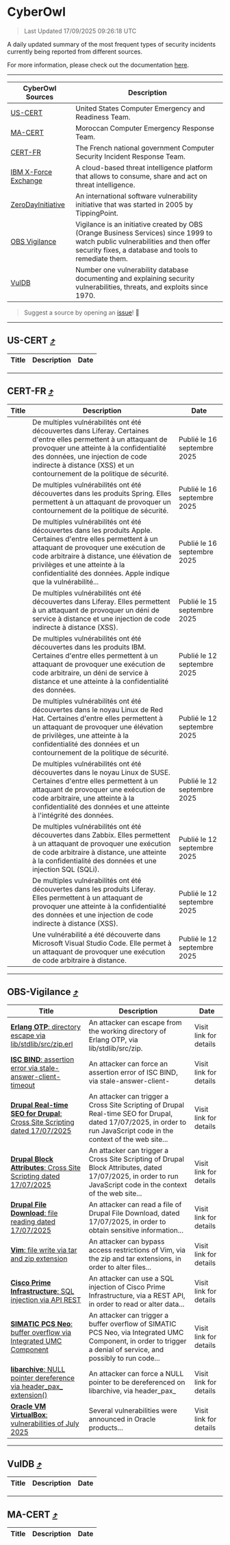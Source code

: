 
 <div id='top'></div>

# CyberOwl

 > Last Updated 17/09/2025 09:26:18 UTC
 
 A daily updated summary of the most frequent types of security incidents currently being reported from different sources.
 
 For more information, please check out the documentation [here](./docs/README.md).
 
 ---
 |CyberOwl Sources|Description|
 |---|---|
 |[US-CERT](#us-cert-arrow_heading_up)|United States Computer Emergency and Readiness Team.|
 |[MA-CERT](#ma-cert-arrow_heading_up)|Moroccan Computer Emergency Response Team.|
 |[CERT-FR](#cert-fr-arrow_heading_up)|The French national government Computer Security Incident Response Team.|
 |[IBM X-Force Exchange](#ibmcloud-arrow_heading_up)|A cloud-based threat intelligence platform that allows to consume, share and act on threat intelligence.|
 |[ZeroDayInitiative](#zerodayinitiative-arrow_heading_up)|An international software vulnerability initiative that was started in 2005 by TippingPoint.|
 |[OBS Vigilance](#obs-vigilance-arrow_heading_up)|Vigilance is an initiative created by OBS (Orange Business Services) since 1999 to watch public vulnerabilities and then offer security fixes, a database and tools to remediate them.|
 |[VulDB](#vuldb-arrow_heading_up)|Number one vulnerability database documenting and explaining security vulnerabilities, threats, and exploits since 1970.|
 
 > Suggest a source by opening an [issue](https://github.com/karimhabush/cyberowl/issues)! :raised_hands:
 ---

## US-CERT [:arrow_heading_up:](#cyberowl)

 |Title|Description|Date|
 |---|---|---|
 
 ---

## CERT-FR [:arrow_heading_up:](#cyberowl)

 |Title|Description|Date|
 |---|---|---|
 |[](https://www.cert.ssi.gouv.fr/avis/CERTFR-2025-AVI-0793/)|De multiples vulnérabilités ont été découvertes dans Liferay. Certaines d'entre elles permettent à un attaquant de provoquer une atteinte à la confidentialité des données, une injection de code indirecte à distance (XSS) et un contournement de la politique de sécurité.|Publié le 16 septembre 2025|
 |[](https://www.cert.ssi.gouv.fr/avis/CERTFR-2025-AVI-0792/)|De multiples vulnérabilités ont été découvertes dans les produits Spring. Elles permettent à un attaquant de provoquer un contournement de la politique de sécurité.|Publié le 16 septembre 2025|
 |[](https://www.cert.ssi.gouv.fr/avis/CERTFR-2025-AVI-0791/)|De multiples vulnérabilités ont été découvertes dans les produits Apple. Certaines d'entre elles permettent à un attaquant de provoquer une exécution de code arbitraire à distance, une élévation de privilèges et une atteinte à la confidentialité des données. Apple indique que la vulnérabilité...|Publié le 16 septembre 2025|
 |[](https://www.cert.ssi.gouv.fr/avis/CERTFR-2025-AVI-0790/)|De multiples vulnérabilités ont été découvertes dans Liferay. Elles permettent à un attaquant de provoquer un déni de service à distance et une injection de code indirecte à distance (XSS).|Publié le 15 septembre 2025|
 |[](https://www.cert.ssi.gouv.fr/avis/CERTFR-2025-AVI-0789/)|De multiples vulnérabilités ont été découvertes dans les produits IBM. Certaines d'entre elles permettent à un attaquant de provoquer une exécution de code arbitraire, un déni de service à distance et une atteinte à la confidentialité des données.|Publié le 12 septembre 2025|
 |[](https://www.cert.ssi.gouv.fr/avis/CERTFR-2025-AVI-0788/)|De multiples vulnérabilités ont été découvertes dans le noyau Linux de Red Hat. Certaines d'entre elles permettent à un attaquant de provoquer une élévation de privilèges, une atteinte à la confidentialité des données et un contournement de la politique de sécurité.|Publié le 12 septembre 2025|
 |[](https://www.cert.ssi.gouv.fr/avis/CERTFR-2025-AVI-0787/)|De multiples vulnérabilités ont été découvertes dans le noyau Linux de SUSE. Certaines d'entre elles permettent à un attaquant de provoquer une exécution de code arbitraire, une atteinte à la confidentialité des données et une atteinte à l'intégrité des données.|Publié le 12 septembre 2025|
 |[](https://www.cert.ssi.gouv.fr/avis/CERTFR-2025-AVI-0786/)|De multiples vulnérabilités ont été découvertes dans Zabbix. Elles permettent à un attaquant de provoquer une exécution de code arbitraire à distance, une atteinte à la confidentialité des données et une injection SQL (SQLi).|Publié le 12 septembre 2025|
 |[](https://www.cert.ssi.gouv.fr/avis/CERTFR-2025-AVI-0785/)|De multiples vulnérabilités ont été découvertes dans les produits Liferay. Elles permettent à un attaquant de provoquer une atteinte à la confidentialité des données et une injection de code indirecte à distance (XSS).|Publié le 12 septembre 2025|
 |[](https://www.cert.ssi.gouv.fr/avis/CERTFR-2025-AVI-0784/)|Une vulnérabilité a été découverte dans Microsoft Visual Studio Code. Elle permet à un attaquant de provoquer une exécution de code arbitraire à distance.|Publié le 12 septembre 2025|
 
 ---

## OBS-Vigilance [:arrow_heading_up:](#cyberowl)

 |Title|Description|Date|
 |---|---|---|
 |[<a href="https://vigilance.fr/vulnerability/Erlang-OTP-directory-escape-via-lib-stdlib-src-zip-erl-47737" class="noirorange"><b>Erlang OTP</b>: directory escape via lib/stdlib/src/zip.<wbr>erl</wbr></a>](https://vigilance.fr/vulnerability/Erlang-OTP-directory-escape-via-lib-stdlib-src-zip-erl-47737)|An attacker can escape from the working directory of Erlang OTP, via lib/stdlib/src/zip.|Visit link for details|
 |[<a href="https://vigilance.fr/vulnerability/ISC-BIND-assertion-error-via-stale-answer-client-timeout-47734" class="noirorange"><b>ISC BIND</b>: assertion error via stale-answer-client-<wbr>timeout</wbr></a>](https://vigilance.fr/vulnerability/ISC-BIND-assertion-error-via-stale-answer-client-timeout-47734)|An attacker can force an assertion error of ISC BIND, via stale-answer-client-|Visit link for details|
 |[<a href="https://vigilance.fr/vulnerability/Drupal-Real-time-SEO-for-Drupal-Cross-Site-Scripting-dated-17-07-2025-47732" class="noirorange"><b>Drupal Real-time SEO for Drupal</b>: Cross Site Scripting dated 17/07/2025</a>](https://vigilance.fr/vulnerability/Drupal-Real-time-SEO-for-Drupal-Cross-Site-Scripting-dated-17-07-2025-47732)|An attacker can trigger a Cross Site Scripting of Drupal Real-time SEO for Drupal, dated 17/07/2025, in order to run JavaScript code in the context of the web site...|Visit link for details|
 |[<a href="https://vigilance.fr/vulnerability/Drupal-Block-Attributes-Cross-Site-Scripting-dated-17-07-2025-47731" class="noirorange"><b>Drupal Block Attributes</b>: Cross Site Scripting dated 17/07/2025</a>](https://vigilance.fr/vulnerability/Drupal-Block-Attributes-Cross-Site-Scripting-dated-17-07-2025-47731)|An attacker can trigger a Cross Site Scripting of Drupal Block Attributes, dated 17/07/2025, in order to run JavaScript code in the context of the web site...|Visit link for details|
 |[<a href="https://vigilance.fr/vulnerability/Drupal-File-Download-file-reading-dated-17-07-2025-47730" class="noirorange"><b>Drupal File Download</b>: file reading dated 17/07/2025</a>](https://vigilance.fr/vulnerability/Drupal-File-Download-file-reading-dated-17-07-2025-47730)|An attacker can read a file of Drupal File Download, dated 17/07/2025, in order to obtain sensitive information...|Visit link for details|
 |[<a href="https://vigilance.fr/vulnerability/Vim-file-write-via-tar-and-zip-extension-47729" class="noirorange"><b>Vim</b>: file write via tar and zip extension</a>](https://vigilance.fr/vulnerability/Vim-file-write-via-tar-and-zip-extension-47729)|An attacker can bypass access restrictions of Vim, via the zip and tar extensions, in order to alter files...|Visit link for details|
 |[<a href="https://vigilance.fr/vulnerability/Cisco-Prime-Infrastructure-SQL-injection-via-API-REST-47728" class="noirorange"><b>Cisco Prime Infrastructure</b>: SQL injection via API REST</a>](https://vigilance.fr/vulnerability/Cisco-Prime-Infrastructure-SQL-injection-via-API-REST-47728)|An attacker can use a SQL injection of Cisco Prime Infrastructure, via a REST API, in order to read or alter data...|Visit link for details|
 |[<a href="https://vigilance.fr/vulnerability/SIMATIC-PCS-Neo-buffer-overflow-via-Integrated-UMC-Component-45909" class="noirorange"><b>SIMATIC PCS Neo</b>: buffer overflow via Integrated UMC Component</a>](https://vigilance.fr/vulnerability/SIMATIC-PCS-Neo-buffer-overflow-via-Integrated-UMC-Component-45909)|An attacker can trigger a buffer overflow of SIMATIC PCS Neo, via Integrated UMC Component, in order to trigger a denial of service, and possibly to run code...|Visit link for details|
 |[<a href="https://vigilance.fr/vulnerability/libarchive-NULL-pointer-dereference-via-header-pax-extension-47723" class="noirorange"><b>libarchive</b>: NULL pointer dereference via header_pax_<wbr>extension()</wbr></a>](https://vigilance.fr/vulnerability/libarchive-NULL-pointer-dereference-via-header-pax-extension-47723)|An attacker can force a NULL pointer to be dereferenced on libarchive, via header_pax_|Visit link for details|
 |[<a href="https://vigilance.fr/vulnerability/Oracle-VM-VirtualBox-vulnerabilities-of-July-2025-47722" class="noirorange"><b>Oracle VM VirtualBox</b>: vulnerabilities of July 2025</a>](https://vigilance.fr/vulnerability/Oracle-VM-VirtualBox-vulnerabilities-of-July-2025-47722)|Several vulnerabilities were announced in Oracle products...|Visit link for details|
 
 ---

## VulDB [:arrow_heading_up:](#cyberowl)

 |Title|Description|Date|
 |---|---|---|
 
 ---

## MA-CERT [:arrow_heading_up:](#cyberowl)

 |Title|Description|Date|
 |---|---|---|
 
